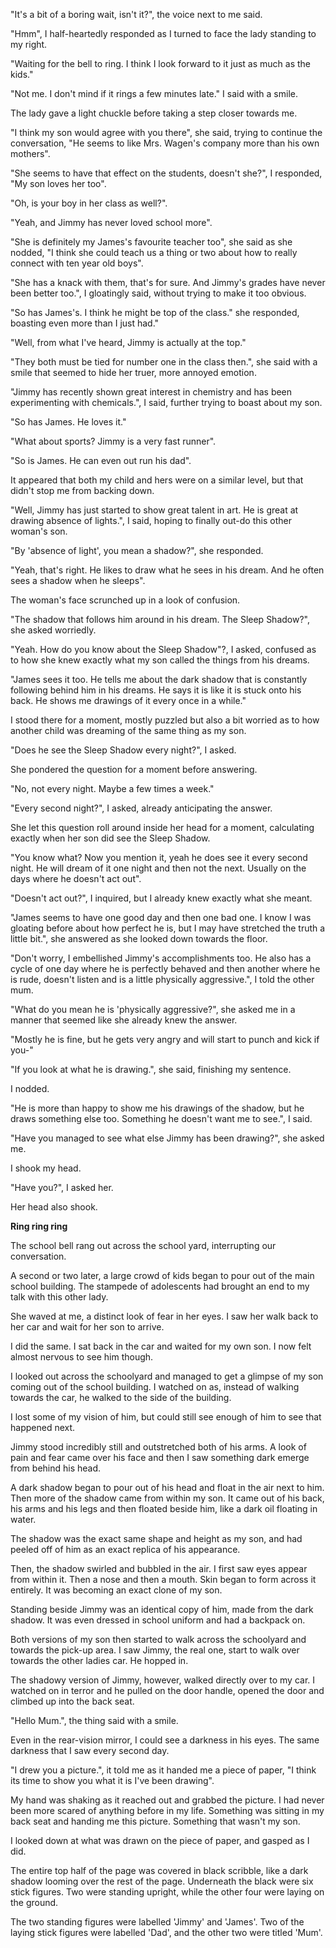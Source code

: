 "It's a bit of a boring wait, isn't it?", the voice next to me said.

"Hmm", I half-heartedly responded as I turned to face the lady standing to my right.

"Waiting for the bell to ring. I think I look forward to it just as much as the kids."

"Not me. I don't mind if it rings a few minutes late." I said with a smile.

The lady gave a light chuckle before taking a step closer towards me.

"I think my son would agree with you there", she said, trying to continue the conversation, "He seems to like Mrs. Wagen's company more than his own mothers".

"She seems to have that effect on the students, doesn't she?", I responded, "My son loves her too".

"Oh, is your boy in her class as well?".

"Yeah, and Jimmy has never loved school more".

"She is definitely my James's favourite teacher too", she said as she nodded, "I think she could teach us a thing or two about how to really connect with ten year old boys".

"She has a knack with them, that's for sure. And Jimmy's grades have never been better too.", I gloatingly said, without trying to make it too obvious.

"So has James's. I think he might be top of the class." she responded, boasting even more than I just had."

"Well, from what I've heard, Jimmy is actually at the top."

"They both must be tied for number one in the class then.", she said with a smile that seemed to hide her truer, more annoyed emotion.

"Jimmy has recently shown great interest in chemistry and has been experimenting with chemicals.", I said, further trying to boast about my son.

"So has James. He loves it."

"What about sports? Jimmy is a very fast runner".

"So is James. He can even out run his dad".

It appeared that both my child and hers were on a similar level, but that didn't stop me from backing down.

"Well, Jimmy has just started to show great talent in art. He is great at drawing absence of lights.", I said, hoping to finally out-do this other woman's son.

"By 'absence of light', you mean a shadow?", she responded.

"Yeah, that's right. He likes to draw what he sees in his dream. And he often sees a shadow when he sleeps".

The woman's face scrunched up in a look of confusion. 

"The shadow that follows him around in his dream. The Sleep Shadow?", she asked worriedly.

"Yeah. How do you know about the Sleep Shadow"?, I asked, confused as to how she knew exactly what my son called the things from his dreams.

"James sees it too. He tells me about the dark shadow that is constantly following behind him in his dreams. He says it is like it is stuck onto his back. He shows me drawings of it every once in a while."

I stood there for a moment, mostly puzzled but also a bit worried as to how another child was dreaming of the same thing as my son.

"Does he see the Sleep Shadow every night?", I asked.

She pondered the question for a moment before answering.

"No, not every night. Maybe a few times a week."

"Every second night?", I asked, already anticipating the answer.

She let this question roll around inside her head for a moment, calculating exactly when her son did see the Sleep Shadow.

"You know what? Now you mention it, yeah he does see it every second night. He will dream of it one night and then not the next. Usually on the days where he doesn't act out".

"Doesn't act out?", I inquired, but I already knew exactly what she meant.

"James seems to have one good day and then one bad one. I know I was gloating before about how perfect he is, but I may have stretched the truth a little bit.", she answered as she looked down towards the floor.

"Don't worry, I embellished Jimmy's accomplishments too. He also has a cycle of one day where he is perfectly behaved and then another where he is rude, doesn't listen and is a little physically aggressive.", I told the other mum.

"What do you mean he is 'physically aggressive?", she asked me in a manner that seemed like she already knew the answer.

"Mostly he is fine, but he gets very angry and will start to punch and kick if you-"

"If you look at what he is drawing.", she said, finishing my sentence.

I nodded. 

"He is more than happy to show me his drawings of the shadow, but he draws something else too. Something he doesn't want me to see.", I said.

"Have you managed to see what else Jimmy has been drawing?", she asked me.

I shook my head.

"Have you?", I asked her.

Her head also shook. 

**Ring ring ring**

The school bell rang out across the school yard, interrupting our conversation. 

A second or two later, a large crowd of kids began to pour out of the main school building. The stampede of adolescents had brought an end to my talk with this other lady. 

She waved at me, a distinct look of fear in her eyes. I saw her walk back to her car and wait for her son to arrive.

I did the same. I sat back in the car and waited for my own son. I now felt almost nervous to see him though.

I looked out across the schoolyard and managed to get a glimpse of my son coming out of the school building. I watched on as, instead of walking towards the car, he walked to the side of the building.

I lost some of my vision of him, but could still see enough of him to see that happened next.

Jimmy stood incredibly still and outstretched both of his arms. A look of pain and fear came over his face and then I saw something dark emerge from behind his head. 

A dark shadow began to pour out of his head and float in the air next to him. Then more of the shadow came from within my son. It came out of his back, his arms and his legs and then floated beside him, like a dark oil floating in water.

The shadow was the exact same shape and height as my son, and had peeled off of him as an exact replica of his appearance. 

Then, the shadow swirled and bubbled in the air. I first saw eyes appear from within it. Then a nose and then a mouth. Skin began to form across it entirely. It was becoming an exact clone of my son.

Standing beside Jimmy was an identical copy of him, made from the dark shadow. It was even dressed in school uniform and had a backpack on.

Both versions of my son then started to walk across the schoolyard and towards the pick-up area. I saw Jimmy, the real one, start to walk over towards the other ladies car. He hopped in.

The shadowy version of Jimmy, however, walked directly over to my car. I watched on in terror and he pulled on the door handle, opened the door and climbed up into the back seat.

"Hello Mum.", the thing said with a smile.

Even in the rear-vision mirror, I could see a darkness in his eyes. The same darkness that I saw every second day.

"I drew you a picture.", it told me as it handed me a piece of paper, "I think its time to show you what it is I've been drawing".

My hand was shaking as it reached out and grabbed the picture. I had never been more scared of anything before in my life. Something was sitting in my back seat and handing me this picture. Something that wasn't my son.

I looked down at what was drawn on the piece of paper, and gasped as I did.

The entire top half of the page was covered in black scribble, like a dark shadow looming over the rest of the page. Underneath the black were six stick figures. Two were standing upright, while the other four were laying on the ground.

The two standing figures were labelled 'Jimmy' and 'James'. Two of the laying stick figures were labelled 'Dad', and the other two were titled 'Mum'.